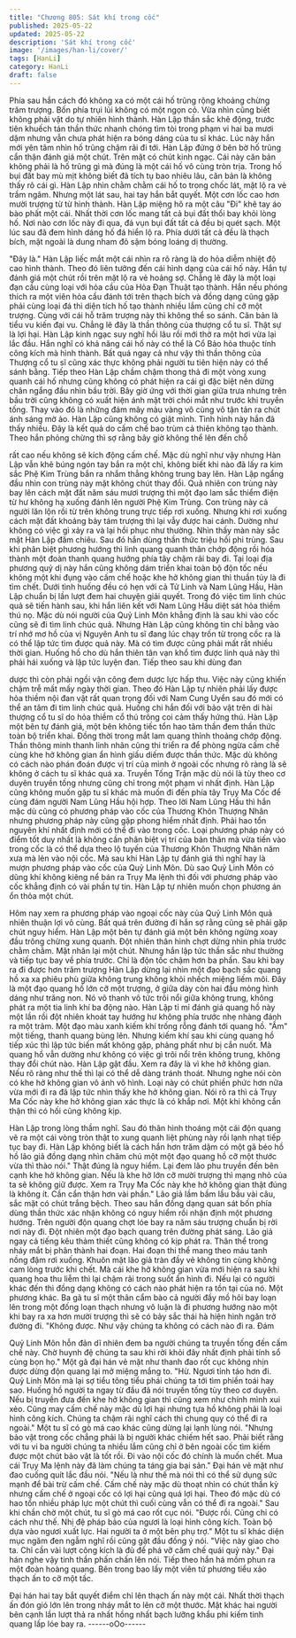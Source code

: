 ```yaml
---
title: "Chương 805: Sát khí trong cốc"
published: 2025-05-22
updated: 2025-05-22
description: 'Sát khí trong cốc'
image: '/images/han-li/cover/'
tags: [HanLi]
category: HanLi
draft: false
---
```


Phía sau hắn cách đó không xa có một cái hố trũng rộng khoảng
chừng trăm trượng. Bốn phía trụi lủi không có một ngọn cỏ. Vừa
nhìn cũng biết không phải vật do tự nhiên hình thành.
Hàn Lập thần sắc khẽ động, trước tiên khuếch tán thần thức
nhanh chóng tìm tòi trong phạm vi hai ba mươi dặm nhưng vẫn
chưa phát hiện ra bóng dáng của tu sĩ khác. Lúc này hắn mới yên
tâm nhìn hố trũng chậm rãi đi tới.
Hàn Lập đứng ở bên bờ hố trũng cẩn thận đánh giá một chút.
Trên mặt có chút kinh ngạc.
Cái này căn bản không phải là hố trũng gì mà đúng là một cái hố
vô cùng tròn trịa.
Trong hố bụi đất bay mù mịt không biết đã tích tụ bao nhiêu lâu,
căn bản là không thấy rõ cái gì.
Hàn Lập nhìn chằm chằm cái hố to trong chốc lát, mặt lộ ra vẻ
trầm ngâm.
Nhưng một lát sau, hai tay hắn bắt quyết. Một cơn lốc cao hơn
mười trượng từ từ hình thành.
Hàn Lập miệng hô ra một câu "Đi" khẽ tay áo bào phất một cái.
Nhất thời cơn lốc mang tất cả bụi đất thổi bay khỏi lòng hố.
Nơi nào cơn lốc này đi qua, đá vụn bụi đất tất cả đều bị quét
sạch. Một lúc sau đã đem hình dáng hố đá hiển lộ ra.
Phía dưới tất cả đều là thạch bích, mặt ngoài là dung nham đỏ
sậm bóng loáng dị thường.

"Đây là."
Hàn Lập liếc mắt một cái nhìn ra rõ ràng là do hỏa diễm nhiệt độ
cao hình thành. Theo đó liên tưởng đến cái hình dạng của cái hố
này.
Hắn tự đánh giá một chút rồi trên mặt lộ ra vẻ hoảng sợ.
Chẳng lẽ đây là một loại đạn cầu cùng loại với hỏa cầu của Hỏa
Đạn Thuật tạo thành. Hắn nếu phóng thích ra một viên hỏa cầu
đánh tới trên thạch bích và đồng dạng cũng gặp phải cùng loại đá
thì diện tích hố tạo thành nhiều lắm cũng chỉ cỡ một trượng. Cùng
với cái hỗ trăm trượng này thì không thể so sánh. Căn bản là tiểu
vu kiến đại vu.
Chẳng lẽ đây là thần thông của thượng cổ tu sĩ. Thật sự là lợi hại.
Hàn Lập kinh ngạc suy nghĩ hồi lâu rồi mới thở ra một hơi vừa lại
lắc đầu.
Hắn nghĩ có khả năng cái hố này có thể là Cổ Bảo hỏa thuộc tính
công kích mà hình thành. Bất quá ngay cả như vậy thì thần thông
của Thượng cổ tu sĩ cũng xác thực không phải người tu tiên hiện
này có thể sánh bằng.
Tiếp theo Hàn Lập chầm chậm thong thả đi một vòng xung quanh
cái hố nhưng cũng không có phát hiện ra cái gì đặc biệt nên dừng
chân ngẩng đầu nhìn bầu trời.
Bây giờ ứng với thời gian giữa trưa nhưng trên bầu trời cũng
không có xuất hiện ánh mặt trời chói mắt như trước khi truyền
tống. Thay vào đó là những đám mây màu vàng vô cùng vô tận
tản ra chút ánh sáng mờ ảo.
Hàn Lập cũng không có giật mình. Tình hình này hắn đã thấy
nhiều.
Đây là kết quả do cấm chế bao trùm cả thiên không tạo thành.
Theo hắn phỏng chừng thì sợ rằng bây giờ không thể lên đến chỗ

rất cao nếu không sẽ kích động cấm chế.
Mặc dù nghĩ như vậy nhưng Hàn Lập vẫn khẽ búng ngón tay bắn
ra một chỉ, không biết khi nào đã lấy ra kim sắc Phệ Kim Trùng
bắn ra nhắm thẳng không trung bay lên.
Hàn Lập ngẩng đầu nhìn con trùng này mặt không chút thay đổi.
Quả nhiên con trùng này bay lên cách mặt đất năm sáu mươi
trượng thì một đạo lam sắc thiểm điện từ hư không hạ xuống
đánh lên người Phệ Kim Trùng. Con trùng này cả người lăn lộn
rồi từ trên không trung trực tiếp rơi xuống. Nhưng khi rơi xuống
cách mặt đất khoảng bảy tám trượng thì lại vẫy được hai cánh.
Dường như không có việc gì xảy ra và lại hồi phục như thường.
Nhìn thấy màn này sắc mặt Hàn Lập đăm chiêu. Sau đó hắn dùng
thần thức triệu hồi phi trùng.
Sau khi phân biệt phương hướng thì linh quang quanh thân chớp
động rồi hóa thành một đoàn thanh quang hướng phía tây chậm
rãi bay đi.
Tại loại địa phương quỷ dị này hắn cũng không dám triển khai
toàn bộ độn tốc nếu không một khi đụng vào cấm chế hoặc khe
hở không gian thì thuần túy là đi tìm chết.
Dưới tình huống đều có hẹn với cả Tử Linh và Nam Lũng Hầu,
Hàn Lập chuẩn bị lần lượt đem hai chuyện giải quyết.
Trong đó việc tìm linh chúc quả sẽ tiến hành sau, khi hắn liên kết
với Nam Lũng Hầu diệt sát hỏa thiềm thú nọ.
Mặc dù nói người của Quỷ Linh Môn khẳng định là sau khi vào
cốc cũng sẽ đi tìm linh chúc quả. Nhưng Hàn Lập cũng không tin
chỉ bằng vào trí nhớ mơ hồ của vị Nguyên Anh tu sĩ đang lúc chạy
trốn từ trong cốc ra là có thể lập tức tìm được quả này. Mà có tìm
được cũng phải mất rất nhiều thời gian.
Huống hồ cho dù hắn thiên tân vạn khổ tìm được linh quả này thì
phải hái xuống và lập tức luyện đan. Tiếp theo sau khi dùng đan

dược thì còn phải ngồi vận công đem dược lực hấp thu.
Việc này cũng khiến chậm trễ mất mấy ngày thời gian.
Theo đó Hàn Lập tự nhiên phải lấy được hỏa thiềm nội đan vật rất
quan trọng đối với Nam Cung Uyển sau đó mới có thể an tâm đi
tìm linh chúc quả.
Huống chi hắn đối với bảo vật trên di hài thượng cổ tu sĩ do hỏa
thiềm cổ thú trông coi cảm thấy hứng thú.
Hàn Lập một bên tự đánh giá, một bên không tiếc tổn hao tâm
thần đem thần thức toàn bộ triển khai. Đồng thời trong mắt lam
quang thỉnh thoảng chớp động. Thần thông minh thanh linh nhãn
cũng thi triển ra để phòng ngừa cấm chế cùng khe hở không gian
ẩn hình giấu diếm được thần thức.
Mặc dù không có cách nào phán đoán được vị trí của mình ở
ngoài cốc nhưng rõ ràng là sẽ không ở cách tu sĩ khác quá xa.
Truyền Tống Trận mặc dù nói là tùy theo cơ duyên truyền tống
nhưng cũng chỉ trong một phạm vi nhất định.
Hàn Lập cũng không muốn gặp tu sĩ khác mà muốn đi đến phía
tây Trụy Ma Cốc để cùng đám người Nam Lũng Hầu hội hợp.
Theo lời Nam Lũng Hầu thì hắn mặc dù cũng có phương pháp
vào cốc của Thương Khôn Thượng Nhân nhưng phương pháp
này cũng gặp phong hiểm nhất định. Phải hao tổn nguyên khí
nhất định mới có thể đi vào trong cốc. Loại phương pháp này có
điểm tốt duy nhất là không cần phân biệt vị trí của bản thân mà
vừa tiến vào trong cốc là có thể dựa theo lộ tuyến của Thương
Khôn Thượng Nhân năm xưa mà lẻn vào nội cốc.
Mà sau khi Hàn Lập tự đánh giá thì nghĩ hay là mượn phương
pháp vào cốc của Quỷ Linh Môn.
Dù sao Quỷ Linh Môn có dũng khí không kiêng nể bán ra Trụy Ma
lệnh thì đối với phương pháp vào cốc khẳng định có vài phần tự
tin. Hàn Lập tự nhiên muốn chọn phương án ổn thỏa một chút.

Hôm nay xem ra phương pháp vào ngoại cốc này của Quỷ Linh
Môn quả nhiên thuận lợi vô cùng. Bất quá trên đường đi hắn sợ
rằng cũng sẽ phải gặp chút nguy hiểm.
Hàn Lập một bên tự đánh giá một bên không ngừng xoay đầu
trông chừng xung quanh. Đột nhiên thân hình chợt dừng nhìn
phía trước chằm chằm. Mặt nhăn lại một chút.
Nhưng hắn lập tức thần sắc như thường và tiếp tục bay về phía
trước. Chỉ là độn tốc chậm hơn ba phần.
Sau khi bay ra đi được hơn trăm trượng Hàn Lập dừng lại nhìn
một đạo bạch sắc quang hồ xa xa phiêu phù giữa không trung
không khỏi nhếch miệng liếm môi.
Đây là một đạo quang hồ lớn cỡ một trượng, ở giữa dày còn hai
đầu mỏng hình dáng như trăng non. Nó vô thanh vô tức trôi nổi
giữa không trung, không phát ra một tia linh khí ba động nào.
Hàn Lập tỉ mỉ đánh giá quang hồ này một lần rồi đột nhiên khoát
tay hướng hư không phía trước nhẹ nhàng đánh ra một trảm.
Một đạo màu xanh kiếm khí trống rỗng đánh tới quang hồ.
"Ầm" một tiếng, thanh quang bùng lên.
Nhưng kiếm khí sau khi cùng quang hồ tiếp xúc thì lập tức biến
mất không gặp, phảng phất như bị cắn nuốt. Mà quang hồ vẫn
dường như không có việc gì trôi nổi trên không trung, không thay
đổi chút nào.
Hàn Lập gật đầu. Xem ra đây là vì khe hở không gian.
Nếu rõ ràng như thế thì lại có thể dễ dàng tránh thoát. Nhưng
nghe nói còn có khe hở không gian vô ảnh vô hình. Loại này có
chút phiền phức hơn nữa vừa mới đi ra đã lập tức nhìn thấy khe
hở không gian. Nói rõ ra thì cả Trụy Ma Cốc này khe hở không
gian xác thực là có khắp nơi. Một khi không cẩn thận thì có hối
cũng không kịp.

Hàn Lập trong lòng thầm nghĩ.
Sau đó thân hình thoáng một cái độn quang vẽ ra một cái vòng
tròn thật to xung quanh liệt phùng này rồi lạnh nhạt tiếp tục bay đi.
Hàn Lập không biết là cách hắn hơn trăm dặm có một gã béo hồ
hồ lão giả đồng dạng nhìn chăm chú một một đạo quang hồ cỡ
một thước vừa thì thào nói." Thật đúng là nguy hiểm. Lại đem lão
phu truyền đến bên cạnh khe hở không gian. Nếu là khe hở lớn cỡ
mười trượng thì mạng nhỏ của ta sẽ không giữ được. Xem ra Trụy
Ma Cốc này khe hở không gian thật đúng là không ít. Cần cẩn
thận hơn vài phần."
Lão giả lầm bầm lầu bầu vài câu, sắc mặt có chút trắng bệch.
Theo sau hắn đồng dạng quan sát bốn phía dùng thần thức xác
nhận không có nguy hiểm rồi nhận định một phương hướng. Trên
người độn quang chợt lóe bay ra năm sáu trượng chuẩn bị rời nơi
này đi.
Đột nhiên một đạo bạch quang trên đường phát sáng.
Lão giả ngay cả tiếng kêu thảm thiết cũng không có kịp phát ra.
Thân thể trong nháy mắt bị phân thành hai đoạn.
Hai đoạn thi thể mang theo máu tanh nồng đậm rơi xuống. Khuôn
mặt lão giả tràn đầy vẻ không tin cùng không cam lòng trước khi
chết.
Mà cái khe hở không gian vừa mới hiện ra sau khi quang hoa thu
liễm thì lại chậm rãi trong suốt ẩn hình đi. Nếu lại có người khác
đến thì đồng dạng không có cách nào phát hiện ra tồn tại của nó.
Một phương khác. Ba gã tu sĩ một thân cẩm bào cả người đầy mồ
hôi bay loạn lên trong một đống loạn thạch nhưng vô luận là đi
phương hướng nào một khi bay ra xa hơn mười trượng thì sẽ có
bảy sắc thái hà hiện hình ngăn trở đường đi.
"Không được. Như vậy chúng ta không có cách nào đi ra. Đám

Quỷ Linh Môn hỗn đản dĩ nhiên đem ba người chúng ta truyền
tống đến cấm chế này. Chờ huynh đệ chúng ta sau khi rời khỏi
đây nhất định phải tính sổ cùng bọn họ." Một gã đại hán vẻ mặt
như thanh đao rốt cục không nhịn được dừng độn quang lại mở
miệng mắng to.
"Hừ. Ngươi tỉnh táo hơn đi. Quỷ Linh Môn mà lại sợ tiểu tông tiểu
phái chúng ta tới tìm phiền toái hay sao. Huống hồ người ta ngay
từ đầu đã nói truyền tống tùy theo cơ duyên. Nếu bị truyền đưa
đến khe hở không gian thì cũng xem như chính mình xui xẻo.
Cũng may cấm chế này mặc dù lợi hại nhưng tựa hồ không phải
là loại hình công kích. Chúng ta chậm rãi nghĩ cách thì chung quy
có thể đi ra ngoài." Một tu sĩ có gò má cao khác cũng dừng lại
lạnh lùng nói.
"Nhưng bảo vật trong cốc chẳng phải là bị người khác chiếm hết
sao. Phải biết rằng với tu vi ba người chúng ta nhiều lắm cũng chỉ
ở bên ngoài cốc tìm kiếm được một chút bảo vật là tốt rồi. Đi vào
nội cốc đó chính là muốn chết. Mua cái Trụy Ma lệnh này đã làm
chúng ta táng gia bại sản." Đại hán vẻ mặt như đao cuống quít lắc
đầu nói.
"Nếu là như thế mà nói thì có thể sử dụng sức mạnh để bài trừ
cấm chế. Cấm chế này mặc dù thoạt nhìn có chút thần kỳ nhưng
cấm chế ở ngoại cốc có lợi hại cũng quá lợi hại. Theo đó mặc dù
có hao tổn nhiều pháp lực một chút thì cuối cùng vẫn có thể đi ra
ngoài." Sau khi chần chờ một chút, tu sĩ gò má cao rốt cục nói.
"Được rồi. Cũng chỉ có cách như thế. Nhị đệ pháp bảo của ngươi
là loại hình công kích. Toàn bộ dựa vào ngươi xuất lực. Hai người
ta ở một bên phụ trợ." Một tu sĩ khác diện mục ngăm đen ngẫm
nghĩ rồi cũng gật đầu đồng ý nói.
"Việc này giao cho ta. Chỉ cần vài lượt công kích là đủ để phá vỡ
cấm chế quái quỷ này." Đại hán nghe vậy tinh thần phấn chấn lên
nói.
Tiếp theo hắn há mồm phun ra một đoàn hoàng quang. Bên trong
bao lấy một viên tứ phương tiểu xảo thạch ấn to cỡ một tấc.

Đại hán hai tay bắt quyết điểm chỉ lên thạch ấn này một cái. Nhất
thời thạch ấn đón gió lớn lên trong nháy mắt to lên cỡ một thước.
Mặt khác hai người bên cạnh lần lượt thả ra nhất hồng nhất bạch
lưỡng khẩu phi kiếm tinh quang lấp lóe bay ra.
------oOo------
